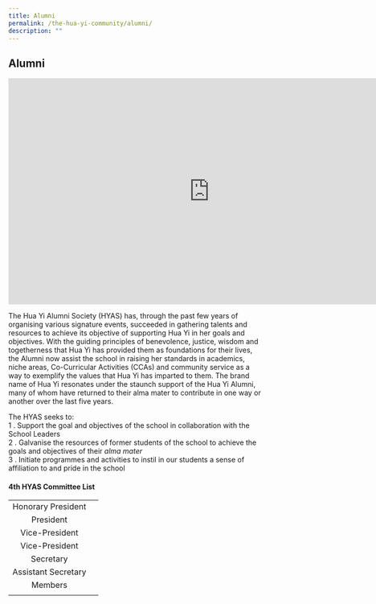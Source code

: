 ```yaml
---
title: Alumni
permalink: /the-hua-yi-community/alumni/
description: ""
---
```

## Alumni

<iframe allowfullscreen="true" height="450" width="800" frameborder="0" src="https://docs.google.com/presentation/d/e/2PACX-1vRWAjsfLQWoaLhBSAK41NHLUR2lpUik9MwXdnKkrkoyc8vpai5KsE4Kqq_Ea378wgfS6vxfblKff4iM/embed?start=false&amp;loop=false&amp;delayms=3000"></iframe>

The Hua Yi Alumni Society (HYAS) has, through the past few years of organising various signature events, succeeded in gathering talents and resources to achieve its objective of supporting Hua Yi in her goals and objectives. With the guiding principles of benevolence, justice, wisdom and togetherness that Hua Yi has provided them as foundations for their lives, the Alumni now assist the school in raising her standards in academics, niche areas, Co-Curricular Activities (CCAs) and community service as a way to exemplify the values that Hua Yi has imparted to them. The brand name of Hua Yi resonates under the staunch support of the Hua Yi Alumni, many of whom have returned to their alma mater to contribute in one way or another over the last five years.

The&nbsp;HYAS&nbsp;seeks to: <br>
1 \.  Support the goal and objectives of the school in collaboration with the School Leaders<br>
2 \.  Galvanise the resources of former students of the school to achieve the goals and objectives of their&nbsp;_alma mater_<br>
3 \.  Initiate programmes and activities to instil in our students a sense of affiliation to and pride in the school

#### 4th&nbsp;HYAS Committee List

|  |  |
|:---:|---|
| Honorary President |  |
| President |  |
| Vice-President |  |
| Vice-President |  |
| Secretary |  |
| Assistant Secretary |  |
| Members |  |
|  |  |

